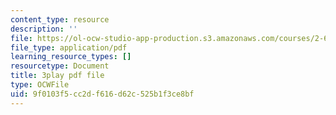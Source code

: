 ```yaml
---
content_type: resource
description: ''
file: https://ol-ocw-studio-app-production.s3.amazonaws.com/courses/2-627-fundamentals-of-photovoltaics-fall-2013/9f0103f5cc2df616d62c525b1f3ce8bf_k12GMjtN8aA.pdf
file_type: application/pdf
learning_resource_types: []
resourcetype: Document
title: 3play pdf file
type: OCWFile
uid: 9f0103f5-cc2d-f616-d62c-525b1f3ce8bf
---
```

